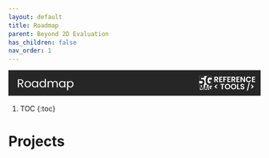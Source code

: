 ```yaml
---
layout: default
title: Roadmap
parent: Beyond 2D Evaluation
has_children: false
nav_order: 1
---
```

<img src="../../assets/images/Banner_Roadmap.png" /> 

1. TOC
{:toc}

# Projects
